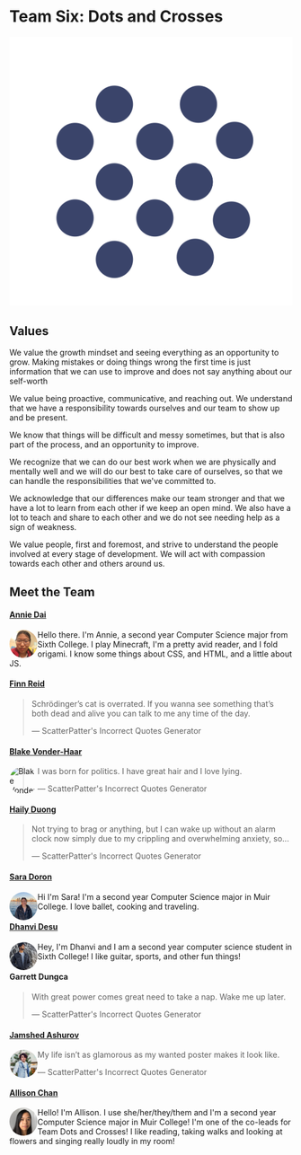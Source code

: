 # Team Six: Dots and Crosses

<link rel="icon" type="image/png" href="/branding/logo.png">

![transparentlogo](branding/transparentlogo.svg)

## Values

We value the growth mindset and seeing everything as an opportunity to grow. Making mistakes or doing things wrong the first time is just information that we can use to improve and does not say anything about our self-worth

We value being proactive, communicative, and reaching out. We understand that we have a responsibility towards ourselves and our team to show up and be present.

We know that things will be difficult and messy sometimes, but that is also part of the process, and an opportunity to improve.

We recognize that we can do our best work when we are physically and mentally well and we will do our best to take care of ourselves, so that we can handle the responsibilities that we've committed to.

We acknowledge that our differences make our team stronger and that we have a lot to learn from each other if we keep an open mind. We also have a lot to teach and share to each other and we do not see needing help as a sign of weakness.

We value people, first and foremost, and strive to understand the people involved at every stage of development. We will act with compassion towards each other and others around us.

## Meet the Team 

#### [Annie Dai](https://amanita19.github.io/)

<img src="branding/annie.jpg" alt="Annie Dai" style="object-fit: cover; border-radius: 50%; width: 50px; height: 50px; float: left;">

Hello there. I'm Annie, a second year Computer Science major from Sixth College. I play Minecraft, I'm a pretty avid reader, and I fold origami. I know some things about CSS, and HTML, and a little about JS. 

#### [Finn Reid](https://stayingqold.github.io/cse110-lab1/)

> Schrödinger’s cat is overrated. If you wanna see something that’s both dead and alive you can talk to me any time of the day.
>
> — ScatterPatter's Incorrect Quotes Generator

#### [Blake Vonder-Haar](https://blakevonderhaar.github.io/CSE110/)

<img src="branding/blake.PNG" alt="Blake Vonder Haar" style="object-fit: cover; object-position: top center; border-radius: 50%; width: 50px; height: 50px; float: left;">

> I was born for politics. I have great hair and I love lying.
>
> — ScatterPatter's Incorrect Quotes Generator


#### [Haily Duong](https://h2duong.github.io/cse110hd/)

> Not trying to brag or anything, but I can wake up without an alarm clock now simply due to my crippling and overwhelming anxiety, so...
>
> — ScatterPatter's Incorrect Quotes Generator

#### [Sara Doron](https://saradoron.github.io/lab-week-1/)

<img src="branding/sara.png" alt="Sara Doron" style="object-fit: cover; border-radius: 50%; width: 50px; height: 50px; float: left;">

Hi I'm Sara! I'm a second year Computer Science major in Muir College. I love ballet, cooking and traveling. 

#### [Dhanvi Desu](https://dhanvidesu.github.io/lab1/)

<img src="branding/dhanvi.jpg" alt="Dhanvi Desu" style="object-fit: cover; border-radius: 50%; width: 50px; height 50px; float: left;">

Hey, I'm Dhanvi and I am a second year computer science student in Sixth College! I like guitar, sports, and other fun things!

#### Garrett Dungca

> With great power comes great need to take a nap. Wake me up later.
>
> — ScatterPatter's Incorrect Quotes Generator

#### [Jamshed Ashurov](https://ashurja.github.io/CSE110-GitHubPages/)

<img src="branding/jamshed.jpg" alt="Jamshed Ashurov" style="object-fit: cover; border-radius: 50%; width: 50px; height: 50px; float: left;">

> My life isn’t as glamorous as my wanted poster makes it look like.
>
> — ScatterPatter's Incorrect Quotes Generator

#### [Allison Chan](https://allisonyjchan.github.io/about-me/)

<img src="branding/allison.png" alt="Allison Chan" style="object-fit: cover; border-radius: 50%; width: 50px; height 50px; float: left;">

Hello! I'm Allison. I use she/her/they/them and I'm a second year Computer Science major in Muir College! I'm one of the co-leads for Team Dots and Crosses! I like reading, taking walks and looking at flowers and singing really loudly in my room!
